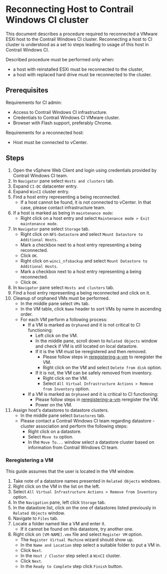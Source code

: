 # Reconnecting Host to Contrail Windows CI cluster

This document describes a procedure required to reconnected a VMware ESXi host to the Contrail Windows CI cluster.
Reconnecting a host to CI cluster is understood as a set to steps leading to usage of this host in Contrail Windows CI.

Described procedure must be performed only when:

- a host with reinstalled ESXi must be reconnected to the cluster,
- a host with replaced hard drive must be reconnected to the cluster.

## Prerequisites

Requirements for CI admin:

- Access to Contrail Windows CI infrastructure.
- Credentials to Contrail Windows CI VMware cluster.
- Browser with Flash support, preferably Chrome.

Requirements for a reconnected host:

- Host must be connected to vCenter.

## Steps

1. Open the vSphere Web Client and login using credentials provided by Contrail Windows CI team.
1. In `Navigator` pane select `Hosts and clusters` tab.
1. Expand `CI-DC` datacenter entry.
1. Expand `WinCI` cluster entry.
1. Find a host entry representing a being reconnected.
    - If a host cannot be found, it is not connected to vCenter. In that case, please contact infrastructure team.
1. If a host is marked as being in `maintenance mode`:
    - Right click on a host entry and select `Maintenance mode > Exit maintenance mode`.
1. In `Navigator` pane select `Storage` tab.
    - Right click on `NFS-Datastore` and select `Mount Datastore to Additional Hosts`.
    - Mark a checkbox next to a host entry representing a being reconnected.
    - Click `OK`.
    - Right click on `winci_nfsbackup` and select `Mount Datastore to Additional Hosts`.
    - Mark a checkbox next to a host entry representing a being reconnected.
    - Click `OK`.
1. In `Navigator` pane select `Hosts and clusters` tab.
1. Find a host entry representing a being reconnected and click on it.
1. Cleanup of orphaned VMs must be performed.
    - In the middle pane select `VMs` tab.
    - In the VM table, click `Name` header to sort VMs by name in ascending order.
    - For each VM perform a following process:
        - If a VM is marked as `Orphaned` and it is not critical to CI functioning:
            - Left click on the VM.
            - In the middle pane, scroll down to `Related Objects` window and check if VM is still located on local datastore.
            - If it is the VM must be reregistered and then removed.
                - Please follow steps in [reregistering-a-vm](asd) to reregister the VM.
                - Right click on the VM and select `Delete from disk` option.
            - If it is not, the VM can be safely removed from inventory.
                - Right click on the VM.
                - Select `All Virtual Infrastructure Actions > Remove from Inventory` option.
        - If a VM is marked as `Orphaned` and it is critical to CI functioning:
            - Please follow steps in [reregistering-a-vm](asd) reregister the VM.
            - Power on the VM.
1. Assign host's datastores to datastore clusters.
    - In the middle pane select `Datastores` tab.
    - Please contact a Contrail Windows CI team regarding datastore - cluster association and perform the following steps:
        - Right click on a datastore.
        - Select `Move to` option.
        - In the `Move To...` window select a datastore cluster based on information from Contrail Windows CI team.


### Reregistering a VM

This guide assumes that the user is located in the VM window.

1. Take note of a datastore names presented in `Related Objects` windows.
1. Right click on the VM in the list on the left.
1. Select `All Virtual Infrastructure Actions > Remove from Inventory` option.
1. In the `Navigation` pane, left click `Storage` tab.
1. In the datastore list, click on the one of datastores listed previously in `Related Objects` window.
1. Navigate to `Files` tab.
1. Locate a folder named like a VM and enter it.
    - If it cannot be found on this datastore, try another one.
1. Right click on `[VM-NAME].vmx` file and select `Register VM` option.
    - The `Register Virtual Machine` wizard should show up.
    - In the `Name and Location` step select a suitable folder to put a VM in.
    - Click `Next`.
    - In the `Host / Cluster` step select a `WinCI` cluster.
    - Click `Next`.
    - In the `Ready to Complete` step click `Finish` button.

